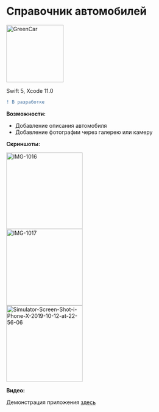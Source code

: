 # Справочник автомобилей

<a href="https://imgbb.com/"><img src="https://i.ibb.co/2sB6VYm/GreenCar.png" alt="GreenCar" width="150"></a>

Swift 5, Xcode 11.0
```diff
! В разработке
```

<b>Возможности:</b>
- Добавление описания автомобиля
- Добавление фотографии через галерею или камеру

<b>Скриншоты:</b>

<a href="https://ibb.co/vmCK6TS"><img src="https://i.ibb.co/VD0Pczs/IMG-1016.png" alt="IMG-1016" width="200"></a><br/> <a href="https://ibb.co/6wNd2wH"><img src="https://i.ibb.co/zxNk1xX/IMG-1017.png" alt="IMG-1017" width="200"></a><br/> <a href="https://ibb.co/17S2Gmc"><img src="https://i.ibb.co/sbB39V7/Simulator-Screen-Shot-i-Phone-X-2019-10-12-at-22-56-06.png" alt="Simulator-Screen-Shot-i-Phone-X-2019-10-12-at-22-56-06" width="200"></a><br/>

<b>Видео:</b>

Демонстрация приложения [здесь](https://drive.google.com/open?id=1fysk2I-MmYCBAu905WSAszulavUH4nut)
